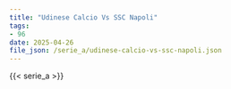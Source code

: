 ```yaml
---
title: "Udinese Calcio Vs SSC Napoli"
tags:
- 96
date: 2025-04-26
file_json: /serie_a/udinese-calcio-vs-ssc-napoli.json
---
```


{{< serie_a >}}
